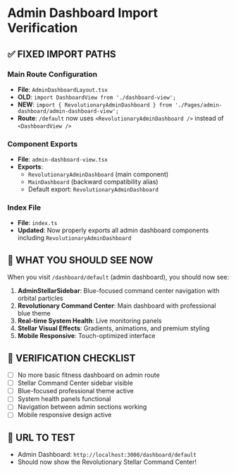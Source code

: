# Admin Dashboard Import Verification

## ✅ FIXED IMPORT PATHS

### Main Route Configuration
- **File**: `AdminDashboardLayout.tsx`  
- **OLD**: `import DashboardView from './dashboard-view';`
- **NEW**: `import { RevolutionaryAdminDashboard } from './Pages/admin-dashboard/admin-dashboard-view';`
- **Route**: `/default` now uses `<RevolutionaryAdminDashboard />` instead of `<DashboardView />`

### Component Exports
- **File**: `admin-dashboard-view.tsx`
- **Exports**: 
  - `RevolutionaryAdminDashboard` (main component)
  - `MainDashboard` (backward compatibility alias)
  - Default export: `RevolutionaryAdminDashboard`

### Index File
- **File**: `index.ts`
- **Updated**: Now properly exports all admin dashboard components including `RevolutionaryAdminDashboard`

## 🎯 WHAT YOU SHOULD SEE NOW

When you visit `/dashboard/default` (admin dashboard), you should now see:

1. **AdminStellarSidebar**: Blue-focused command center navigation with orbital particles
2. **Revolutionary Command Center**: Main dashboard with professional blue theme
3. **Real-time System Health**: Live monitoring panels
4. **Stellar Visual Effects**: Gradients, animations, and premium styling
5. **Mobile Responsive**: Touch-optimized interface

## 🚀 VERIFICATION CHECKLIST

- [ ] No more basic fitness dashboard on admin route
- [ ] Stellar Command Center sidebar visible
- [ ] Blue-focused professional theme active
- [ ] System health panels functional
- [ ] Navigation between admin sections working
- [ ] Mobile responsive design active

## 📱 URL TO TEST
- Admin Dashboard: `http://localhost:3000/dashboard/default`
- Should now show the Revolutionary Stellar Command Center!
